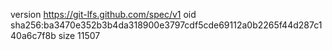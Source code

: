version https://git-lfs.github.com/spec/v1
oid sha256:ba3470e352b3b4da318900e3797cdf5cde69112a0b2265f44d287c140a6c7f8b
size 11507
